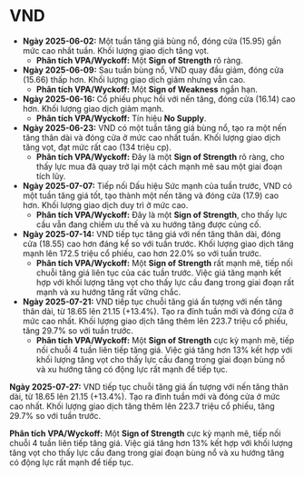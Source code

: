 # VND

- **Ngày 2025-06-02:** Một tuần tăng giá bùng nổ, đóng cửa (15.95) gần mức cao nhất tuần. Khối lượng giao dịch tăng vọt.
    - **Phân tích VPA/Wyckoff:** Một **Sign of Strength** rõ ràng.
- **Ngày 2025-06-09:** Sau tuần bùng nổ, VND quay đầu giảm, đóng cửa (15.66) thấp hơn. Khối lượng giao dịch giảm nhưng vẫn cao.
    - **Phân tích VPA/Wyckoff:** Một **Sign of Weakness** ngắn hạn.
- **Ngày 2025-06-16:** Cổ phiếu phục hồi với nến tăng, đóng cửa (16.14) cao hơn. Khối lượng giao dịch giảm mạnh.
    - **Phân tích VPA/Wyckoff:** Tín hiệu **No Supply**.
- **Ngày 2025-06-23:** VND có một tuần tăng giá bùng nổ, tạo ra một nến tăng thân dài và đóng cửa ở mức cao nhất tuần. Khối lượng giao dịch tăng vọt, đạt mức rất cao (134 triệu cp).
    - **Phân tích VPA/Wyckoff:** Đây là một **Sign of Strength** rõ ràng, cho thấy lực mua đã quay trở lại một cách mạnh mẽ sau một giai đoạn tích lũy.
- **Ngày 2025-07-07:** Tiếp nối Dấu hiệu Sức mạnh của tuần trước, VND có một tuần tăng giá tốt, tạo thành một nến tăng và đóng cửa (17.9) cao hơn. Khối lượng giao dịch duy trì ở mức cao.
    - **Phân tích VPA/Wyckoff:** Đây là một **Sign of Strength**, cho thấy lực cầu vẫn đang chiếm ưu thế và xu hướng tăng được củng cố.
- **Ngày 2025-07-14:** VND tiếp tục tăng giá với nến tăng thân dài, đóng cửa (18.55) cao hơn đáng kể so với tuần trước. Khối lượng giao dịch tăng mạnh lên 172.5 triệu cổ phiếu, cao hơn 22.0% so với tuần trước.
    - **Phân tích VPA/Wyckoff:** Một **Sign of Strength** rất mạnh mẽ, tiếp nối chuỗi tăng giá liên tục của các tuần trước. Việc giá tăng mạnh kết hợp với khối lượng tăng vọt cho thấy lực cầu đang trong giai đoạn rất mạnh và xu hướng tăng rất vững chắc.
- **Ngày 2025-07-21:** VND tiếp tục chuỗi tăng giá ấn tượng với nến tăng thân dài, từ 18.65 lên 21.15 (+13.4%). Tạo ra đỉnh tuần mới và đóng cửa ở mức cao nhất. Khối lượng giao dịch tăng thêm lên 223.7 triệu cổ phiếu, tăng 29.7% so với tuần trước.
    - **Phân tích VPA/Wyckoff:** Một **Sign of Strength** cực kỳ mạnh mẽ, tiếp nối chuỗi 4 tuần liên tiếp tăng giá. Việc giá tăng hơn 13% kết hợp với khối lượng tăng vọt cho thấy lực cầu đang trong giai đoạn bùng nổ và xu hướng tăng có động lực rất mạnh để tiếp tục.


**Ngày 2025-07-27:** VND tiếp tục chuỗi tăng giá ấn tượng với nến tăng thân dài, từ 18.65 lên 21.15 (+13.4%). Tạo ra đỉnh tuần mới và đóng cửa ở mức cao nhất. Khối lượng giao dịch tăng thêm lên 223.7 triệu cổ phiếu, tăng 29.7% so với tuần trước.

**Phân tích VPA/Wyckoff:** Một **Sign of Strength** cực kỳ mạnh mẽ, tiếp nối chuỗi 4 tuần liên tiếp tăng giá. Việc giá tăng hơn 13% kết hợp với khối lượng tăng vọt cho thấy lực cầu đang trong giai đoạn bùng nổ và xu hướng tăng có động lực rất mạnh để tiếp tục.
